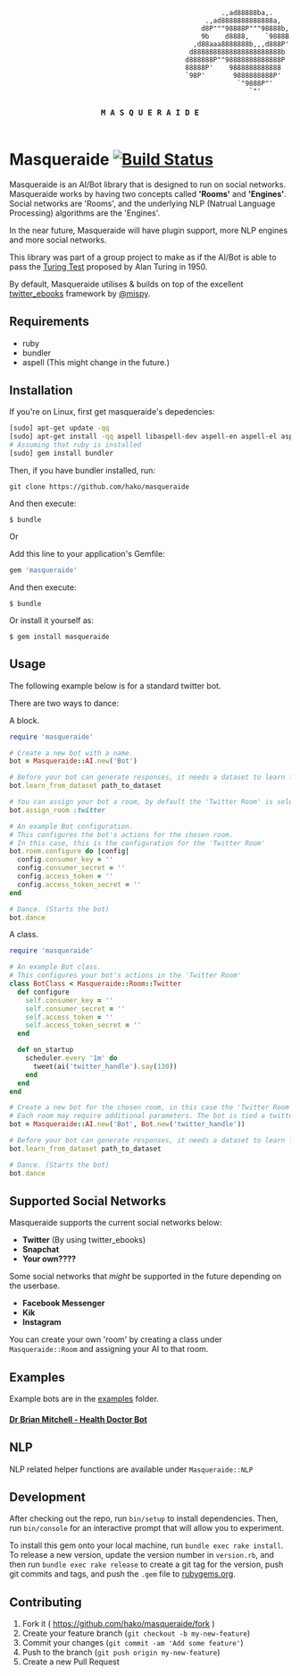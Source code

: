 ```
											         .,ad88888ba,.
											     .,ad8888888888888a,
											    d8P"""98888P"""98888b,
											    9b    d8888,    `9888B
											  ,d88aaa8888888b,,,d888P'
											 d8888888888888888888888b
											d888888P""98888888888888P
											88888P'    9888888888888
											`98P'       9888888888P'
											             `"9888P"'
											                `"'
```

<h3 align="center">
  <code>M A S Q U E R <b>A I</b> D E</code>
  <br><br>
</h3>

# Masqueraide [![Build Status](https://travis-ci.com/hako/masqueraide.svg?token=bJfam1KHVz8SidpzxUbF&branch=master)](https://travis-ci.com/hako/masqueraide)

Masqueraide is an AI/Bot library that is designed to run on social networks. Masqueraide works by having two concepts called **'Rooms'** and **'Engines'**. Social networks are 'Rooms', and the underlying NLP (Natrual Language Processing) algorithms are the 'Engines'.

In the near future, Masqueraide will have plugin support, more NLP engines and more social networks.

This library was part of a group project to make as if the AI/Bot is able to pass the [Turing Test](https://en.wikipedia.org/wiki/Turing_test) proposed by Alan Turing in 1950.

By default, Masqueraide utilises & builds on top of the excellent [twitter_ebooks](https://github.com/mispy/twitter_ebooks) framework by [@mispy](http://github.com/mispy).


## Requirements

+ ruby
+ bundler
+ aspell (This might change in the future.)

## Installation

If you're on Linux, first get masqueraide's depedencies:

```sh
[sudo] apt-get update -qq
[sudo] apt-get install -qq aspell libaspell-dev aspell-en aspell-el aspell-nl
# Assuming that ruby is installed
[sudo] gem install bundler
```

Then, if you have bundler installed, run:

`git clone https://github.com/hako/masqueraide`

And then execute:

    $ bundle
	
Or

Add this line to your application's Gemfile:

```ruby
gem 'masqueraide'
```

And then execute:

    $ bundle

Or install it yourself as:

    $ gem install masqueraide

## Usage

The following example below is for a standard twitter bot.

There are two ways to dance:

A block.

```ruby
require 'masqueraide'

# Create a new bot with a name.
bot = Masqueraide::AI.new('Bot')

# Before your bot can generate responses, it needs a dataset to learn from.
bot.learn_from_dataset path_to_dataset

# You can assign your bot a room, by default the 'Twitter Room' is selected.
bot.assign_room :twitter

# An example Bot configuration.
# This configures the bot's actions for the chosen room.
# In this case, this is the configuration for the 'Twitter Room'
bot.room.configure do |config|
  config.consumer_key = ''
  config.consumer_secret = ''
  config.access_token = ''
  config.access_token_secret = ''
end

# Dance. (Starts the bot)
bot.dance
```

A class.

```ruby
require 'masqueraide'

# An example Bot class.
# This configures your bot's actions in the 'Twitter Room'
class BotClass < Masqueraide::Room::Twitter
  def configure
    self.consumer_key = ''
    self.consumer_secret = ''
    self.access_token = ''
    self.access_token_secret = ''
  end

  def on_startup
    scheduler.every '1m' do
      tweet(ai('twitter_handle').say(130))
    end
  end
end

# Create a new bot for the chosen room, in this case the 'Twitter Room'
# Each room may require additional parameters. The bot is tied a twitter handle.
bot = Masqueraide::AI.new('Bot', Bot.new('twitter_handle'))

# Before your bot can generate responses, it needs a dataset to learn from.
bot.learn_from_dataset path_to_dataset

# Dance. (Starts the bot)
bot.dance
```

## Supported Social Networks

Masqueraide supports the current social networks below:

+ **Twitter** (By using twitter_ebooks)
+ **Snapchat**
+ **Your own????**

Some social networks that _might_ be supported in the future depending on the userbase.

+ **Facebook Messenger**
+ **Kik**
+ **Instagram**

You can create your own 'room' by creating a class under `Masqueraide::Room` and assigning your AI to that room.

## Examples

Example bots are in the [examples](https://github.com/hako/masqueraide/tree/master/examples/drbrianmitchell) folder.
#### [Dr Brian Mitchell - Health Doctor Bot](https://github.com/hako/masqueraide/tree/master/examples/drbrianmitchell)

## NLP

NLP related helper functions are available under `Masqueraide::NLP`

## Development

After checking out the repo, run `bin/setup` to install dependencies. Then, run `bin/console` for an interactive prompt that will allow you to experiment.

To install this gem onto your local machine, run `bundle exec rake install`. To release a new version, update the version number in `version.rb`, and then run `bundle exec rake release` to create a git tag for the version, push git commits and tags, and push the `.gem` file to [rubygems.org](https://rubygems.org).

## Contributing

1. Fork it ( https://github.com/hako/masqueraide/fork )
2. Create your feature branch (`git checkout -b my-new-feature`)
3. Commit your changes (`git commit -am 'Add some feature'`)
4. Push to the branch (`git push origin my-new-feature`)
5. Create a new Pull Request
